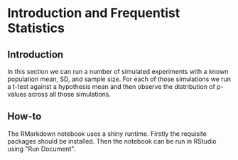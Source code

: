 # Introduction and Frequentist Statistics

## Introduction

In this section we can run a number of simulated experiments with a known
population mean, SD, and sample size. For each of those simulations we
run a t-test against a hypothesis mean and then observe the distribution
of p-values across all those simulations.

## How-to

The RMarkdown notebook uses a shiny runtime. Firstly the requisite
packages should be installed. Then the notebook can be run in
RStudio using "Run Document".